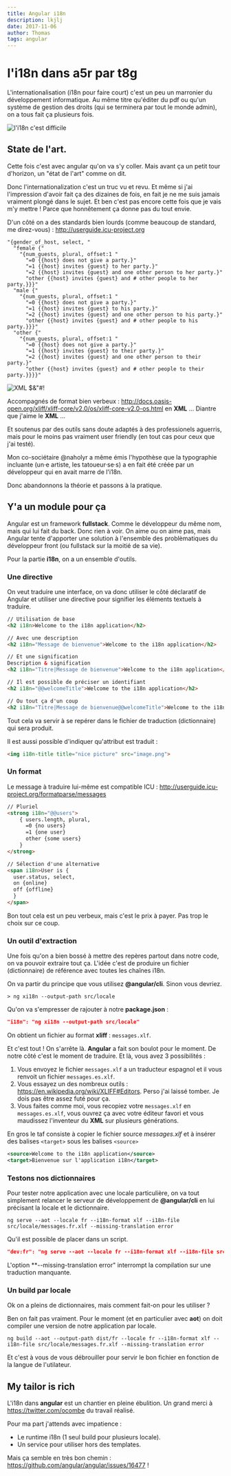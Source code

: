 ```yaml
---
title: Angular i18n
description: lkjlj
date: 2017-11-06
author: Thomas
tags: angular
---
```


# l'i18n dans a5r par t8g

L'internationalisation (i18n pour faire court) c'est un peu un marronier du développement informatique.
Au même titre qu'éditer du pdf ou qu'un système de gestion des droits (qui se terminera par tout le monde admin), on a tous fait ça plusieurs fois.

![l'i18n c'est difficile](/img/blog/angular-i18n/panneau-poubelle-speciale.jpg)

## State de l'art.

Cette fois c'est avec angular qu'on va s'y coller.
Mais avant ça un petit tour d'horizon, un "état de l'art" comme on dit.

Donc l'internationalization c'est un truc vu et revu.
Et même si j'ai l'impression d'avoir fait ça des dizaines de fois, en fait je ne me suis jamais vraiment plongé dans le sujet.
Et ben c'est pas encore cette fois que je vais m'y mettre !
Parce que honnêtement ça donne pas du tout envie.

D'un côté on a des standards bien lourds (comme beaucoup de standard, me direz-vous) : http://userguide.icu-project.org

```
"{gender_of_host, select, "
  "female {"
    "{num_guests, plural, offset:1 "
      "=0 {{host} does not give a party.}"
      "=1 {{host} invites {guest} to her party.}"
      "=2 {{host} invites {guest} and one other person to her party.}"
      "other {{host} invites {guest} and # other people to her party.}}}"
  "male {"
    "{num_guests, plural, offset:1 "
      "=0 {{host} does not give a party.}"
      "=1 {{host} invites {guest} to his party.}"
      "=2 {{host} invites {guest} and one other person to his party.}"
      "other {{host} invites {guest} and # other people to his party.}}}"
  "other {"
    "{num_guests, plural, offset:1 "
      "=0 {{host} does not give a party.}"
      "=1 {{host} invites {guest} to their party.}"
      "=2 {{host} invites {guest} and one other person to their party.}"
      "other {{host} invites {guest} and # other people to their party.}}}}"
```

![XML $&"#!](/img/blog/angular-i18n/xml-die.jpg)

Accompagnés de format bien verbeux : http://docs.oasis-open.org/xliff/xliff-core/v2.0/os/xliff-core-v2.0-os.html en **XML** ... Diantre que j'aime le **XML** ...

Et soutenus par des outils sans doute adaptés à des professionels aguerris, mais pour le moins pas vraiment user friendly (en tout cas pour ceux que j'ai testé).

Mon co-sociétaire @naholyr a même émis l'hypothèse que la typographie incluante (un·e artiste, les tatoueur·se·s) a en fait été créée par un développeur qui en avait marre de l'i18n.

Donc abandonnons la théorie et passons à la pratique.

## Y'a un module pour ça

Angular est un framework **fullstack**. Comme le développeur du même nom, mais qui lui fait du back. Donc rien à voir.
On aime ou on aime pas, mais Angular tente d'apporter une solution à l'ensemble des problèmatiques du développeur front (ou fullstack sur la moitié de sa vie).

Pour la partie **i18n**, on a un ensemble d'outils.

### Une directive

On veut traduire une interface, on va donc utiliser le côté déclaratif de Angular et utiliser une directive pour signifier les éléments textuels à traduire.

```html
// Utilisation de base
<h2 i18n>Welcome to the i18n application</h2>

// Avec une description
<h2 i18n="Message de bienvenue">Welcome to the i18n application</h2>

// Et une signification
Description & signification
<h2 i18n="Titre|Message de bienvenue">Welcome to the i18n application</h2>

// Il est possible de préciser un identifiant
<h2 i18n="@@welcomeTitle">Welcome to the i18n application</h2>

// Ou tout ça d'un coup
<h2 i18n="Titre|Message de bienvenue@@welcomeTitle">Welcome to the i18n application</h2>
```

Tout cela va servir à se repérer dans le fichier de traduction (dictionnaire) qui sera produit.

Il est aussi possible d'indiquer qu'attribut est traduit :

```html
<img i18n-title title="nice picture" src="image.png">
```

### Un format

Le message à traduire lui-même est compatible ICU : http://userguide.icu-project.org/formatparse/messages

```html
// Pluriel
<strong i18n="@@users">
    { users.length, plural,
      =0 {no users}
      =1 {one user}
      other {some users}
    }
</strong>

// Sélection d'une alternative
<span i18n>User is { 
  user.status, select, 
  on {online} 
  off {offline}
  }
</span>
```

Bon tout cela est un peu verbeux, mais c'est le prix à payer. Pas trop le choix sur ce coup.

### Un outil d'extraction

Une fois qu'on a bien bossé à mettre des repères partout dans notre code, on va pouvoir extraire tout ça.
L'idée c'est de produire un fichier (dictionnaire) de référence avec toutes les chaînes i18n.

On va partir du principe que vous utilisez **@angular/cli**.
Sinon vous devriez.

```
> ng xi18n --output-path src/locale
```

Qu'on va s'empresser de rajouter à notre **package.json** :

```json
"i18n": "ng xi18n --output-path src/locale"
```

On obtient un fichier au format **xliff** : `messages.xlf`.

Et c'est tout !
On s'arrête là.
**Angular** a fait son boulot pour le moment.
De notre côté c'est le moment de traduire.
Et là, vous avez 3 possibilités :

1. Vous envoyez le fichier `messages.xlf` a un traducteur espagnol et il vous renvoit un fichier `messages.es.xlf`.
2. Vous essayez un des nombreux outils : https://en.wikipedia.org/wiki/XLIFF#Editors. Perso j'ai laissé tomber. Je dois pas être assez futé pour ça.
3. Vous faites comme moi, vous recopiez votre `messages.xlf` en `messages.es.xlf`, vous ouvrez ça avec votre éditeur favori et vous maudissez l'inventeur du **XML** sur plusieurs générations.

En gros le taf consiste à copier le fichier source *messages.xlf* et à insérer des balises `<target>` sous les balises `<source>`

```xml
<source>Welcome to the i18n application</source>
<target>Bienvenue sur l'application i18n</target>
```

### Testons nos dictionnaires

Pour tester notre application avec une locale particulière, on va tout simplement relancer le serveur de développement de **@angular/cli** en lui précisant la locale et le dictionnaire.

```
ng serve --aot --locale fr --i18n-format xlf --i18n-file src/locale/messages.fr.xlf --missing-translation error
```

Qu'il est possible de placer dans un script.

```json
"dev:fr": "ng serve --aot --locale fr --i18n-format xlf --i18n-file src/locale/messages.fr.xlf --missing-translation error"
```

L'option **--missing-translation error" interrompt la compilation sur une traduction manquante.

### Un build par locale

Ok on a pleins de dictionnaires, mais comment fait-on pour les utiliser ?

Ben on fait pas vraiment.
Pour le moment (et en particulier avec **aot**) on doit compiler une version de notre application par locale.

```
ng build --aot --output-path dist/fr --locale fr --i18n-format xlf --i18n-file src/locale/messages.fr.xlf --missing-translation error
```

Et c'est à vous de vous débrouiller pour servir le bon fichier en fonction de la langue de l'utilateur.

## My tailor is rich

L'i18n dans **angular** est un chantier en pleine ébulition.
Un grand merci à https://twitter.com/ocombe du travail réalisé.

Pour ma part j'attends avec impatience :

* Le runtime i18n (1 seul build pour plusieurs locale).
* Un service pour utiliser hors des templates.

Mais ça semble en très bon chemin : https://github.com/angular/angular/issues/16477 !
